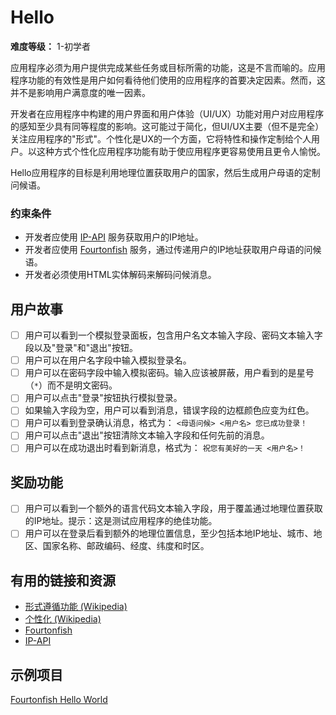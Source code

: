 # Hello

**难度等级：** 1-初学者

应用程序必须为用户提供完成某些任务或目标所需的功能，这是不言而喻的。应用程序功能的有效性是用户如何看待他们使用的应用程序的首要决定因素。然而，这并不是影响用户满意度的唯一因素。

开发者在应用程序中构建的用户界面和用户体验（UI/UX）功能对用户对应用程序的感知至少具有同等程度的影响。这可能过于简化，但UI/UX主要（但不是完全）关注应用程序的"形式"。个性化是UX的一个方面，它将特性和操作定制给个人用户。以这种方式个性化应用程序功能有助于使应用程序更容易使用且更令人愉悦。

Hello应用程序的目标是利用地理位置获取用户的国家，然后生成用户母语的定制问候语。

### 约束条件

-   开发者应使用 [IP-API](http://ip-api.com/docs/api:json) 服务获取用户的IP地址。
-   开发者应使用 [Fourtonfish](https://www.fourtonfish.com/hellosalut/hello/) 服务，通过传递用户的IP地址获取用户母语的问候语。
-   开发者必须使用HTML实体解码来解码问候消息。

## 用户故事

-   [ ] 用户可以看到一个模拟登录面板，包含用户名文本输入字段、密码文本输入字段以及"登录"和"退出"按钮。
-   [ ] 用户可以在用户名字段中输入模拟登录名。
-   [ ] 用户可以在密码字段中输入模拟密码。输入应该被屏蔽，用户看到的是星号（`*`）而不是明文密码。
-   [ ] 用户可以点击"登录"按钮执行模拟登录。
-   [ ] 如果输入字段为空，用户可以看到消息，错误字段的边框颜色应变为红色。
-   [ ] 用户可以看到登录确认消息，格式为：
        `<母语问候> <用户名> 您已成功登录！`
-   [ ] 用户可以点击"退出"按钮清除文本输入字段和任何先前的消息。
-   [ ] 用户可以在成功退出时看到新消息，格式为：
        `祝您有美好的一天 <用户名>！`

## 奖励功能

-   [ ] 用户可以看到一个额外的语言代码文本输入字段，用于覆盖通过地理位置获取的IP地址。提示：这是测试应用程序的绝佳功能。
-   [ ] 用户可以在登录后看到额外的地理位置信息，至少包括本地IP地址、城市、地区、国家名称、邮政编码、经度、纬度和时区。

## 有用的链接和资源

-   [形式遵循功能 (Wikipedia)](https://en.wikipedia.org/wiki/Form_follows_function)
-   [个性化 (Wikipedia)](https://en.wikipedia.org/wiki/Personalization)
-   [Fourtonfish](https://www.fourtonfish.com/hellosalut/hello/)
-   [IP-API](http://ip-api.com/docs/api:json)

## 示例项目

[Fourtonfish Hello World](https://fourtonfish.com/hellosalut/helloworld/)


